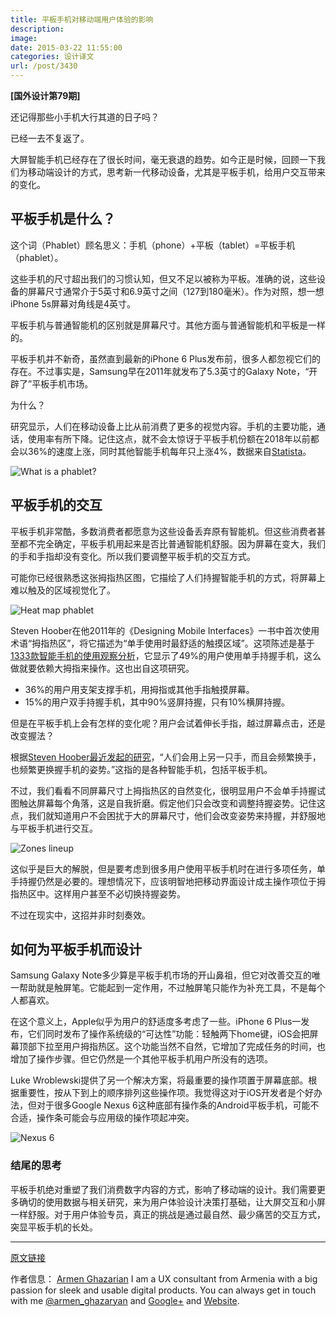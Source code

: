 ```yaml
---
title: 平板手机对移动端用户体验的影响
description: 
image: 
date: 2015-03-22 11:55:00
categories: 设计译文
url: /post/3430
---
```


**[国外设计第79期]**

还记得那些小手机大行其道的日子吗？

已经一去不复返了。

大屏智能手机已经存在了很长时间，毫无衰退的趋势。如今正是时候，回顾一下我们为移动端设计的方式，思考新一代移动设备，尤其是平板手机，给用户交互带来的变化。

## 平板手机是什么？

这个词（Phablet）顾名思义：手机（phone）+平板（tablet）=平板手机（phablet）。

这些手机的尺寸超出我们的习惯认知，但又不足以被称为平板。准确的说，这些设备的屏幕尺寸通常介于5英寸和6.9英寸之间（127到180毫米）。作为对照，想一想iPhone 5s屏幕对角线是4英寸。

平板手机与普通智能机的区别就是屏幕尺寸。其他方面与普通智能机和平板是一样的。

平板手机并不新奇，虽然直到最新的iPhone 6 Plus发布前，很多人都忽视它们的存在。不过事实是，Samsung早在2011年就发布了5.3英寸的Galaxy Note，“开辟了”平板手机市场。

为什么？

研究显示，人们在移动设备上比从前消费了更多的视觉内容。手机的主要功能，通话，使用率有所下降。记住这点，就不会太惊讶于平板手机份额在2018年以前都会以36%的速度上涨，同时其他智能手机每年只上涨4%，数据来自[Statista](http://www.statista.com/chart/2660/smartphone-shipment-forecast/)。

![What is a phablet?](http://designmodo.com/wp-content/uploads/2015/03/phablets.jpg)

## 平板手机的交互

平板手机非常酷，多数消费者都愿意为这些设备丢弃原有智能机。但这些消费者甚至都不完全确定，平板手机用起来是否比普通智能机舒服。因为屏幕在变大，我们的手和手指却没有变化。所以我们要调整平板手机的交互方式。

可能你已经很熟悉这张拇指热区图，它描绘了人们持握智能手机的方式，将屏幕上难以触及的区域视觉化了。

![Heat map phablet](https://storage.fleek-internal.com/0a3a8890-e65e-47ce-93d7-0442b9209d38-bucket/blog/posts/2015-03/03-22/1.png)

Steven Hoober在他2011年的《Designing Mobile Interfaces》一书中首次使用术语“拇指热区”，将它描述为“单手使用时最舒适的触摸区域”。这项陈述是基于[1333款智能手机的使用观察分析](http://www.uxmatters.com/mt/archives/2013/02/how-do-users-really-hold-mobile-devices.php)，它显示了49%的用户使用单手持握手机，这么做就要依赖大拇指来操作。这也出自这项研究。

* 36%的用户用支架支撑手机，用拇指或其他手指触摸屏幕。
* 15%的用户双手持握手机，其中90%竖屏持握，只有10%横屏持握。

但是在平板手机上会有怎样的变化呢？用户会试着伸长手指，越过屏幕点击，还是改变握法？

根据[Steven Hoober最近发起的研究](http://www.uxmatters.com/mt/archives/2014/11/the-rise-of-the-phablet-designing-for-larger-phones.php)，“人们会用上另一只手，而且会频繁换手，也频繁更换握手机的姿势。”这指的是各种智能手机，包括平板手机。

不过，我们看看不同屏幕尺寸上拇指热区的自然变化，很明显用户不会单手持握试图触达屏幕每个角落，这是自我折磨。假定他们只会改变和调整持握姿势。记住这点，我们就知道用户不会困扰于大的屏幕尺寸，他们会改变姿势来持握，并舒服地与平板手机进行交互。

![Zones lineup](http://designmodo.com/wp-content/uploads/2015/03/zones-lineup.png)

这似乎是巨大的解脱，但是要考虑到很多用户使用平板手机时在进行多项任务，单手持握仍然是必要的。理想情况下，应该明智地把移动界面设计成主操作项位于拇指热区中。这样用户甚至不必切换持握姿势。

不过在现实中，这招并非时刻奏效。

## 如何为平板手机而设计

Samsung Galaxy Note多少算是平板手机市场的开山鼻祖，但它对改善交互的唯一帮助就是触屏笔。它能起到一定作用，不过触屏笔只能作为补充工具，不是每个人都喜欢。

在这个意义上，Apple似乎为用户的舒适度多考虑了一些。iPhone 6 Plus一发布，它们同时发布了操作系统级的“可达性”功能：轻触两下home键，iOS会把屏幕顶部下拉至用户拇指热区。这个功能当然不自然，它增加了完成任务的时间，也增加了操作步骤。但它仍然是一个其他平板手机用户所没有的选项。

Luke Wroblewski提供了另一个解决方案，将最重要的操作项置于屏幕底部。根据重要性，按从下到上的顺序排列这些操作项。我觉得这对于iOS开发者是个好办法，但对于很多Google Nexus 6这种底部有操作条的Android平板手机，可能不合适，操作条可能会与应用级的操作项起冲突。

![Nexus 6](http://designmodo.com/wp-content/uploads/2015/03/nexus-6.png)

### 结尾的思考

平板手机绝对重塑了我们消费数字内容的方式，影响了移动端的设计。我们需要更多确切的使用数据与相关研究，来为用户体验设计决策打基础，让大屏交互和小屏一样舒服。对于用户体验专员，真正的挑战是通过最自然、最少痛苦的交互方式，突显平板手机的长处。

---

[原文链接](http://designmodo.com/phablets-ux/)

作者信息：
[Armen Ghazarian](http://designmodo.com/author/ghazaryan/)
I am a UX consultant from Armenia with a big passion for sleek and usable digital products. You can always get in touch with me [@armen_ghazaryan](https://twitter.com/armen_ghazaryan) and [Google+](https://plus.google.com/117300597678395275957?rel=author) and [Website](http://armenghazarian.com/).